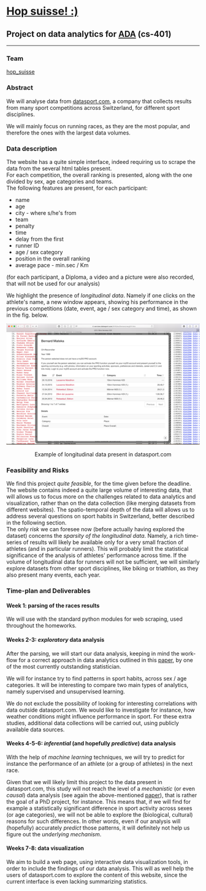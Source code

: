 
#  [Hop suisse! :)](http://www.kgbanswers.com/what-is-the-english-translation-of-the-phrase-hop-suisse/7476906)




## Project on data analytics for [ADA](http://ada.epfl.ch/) (cs-401) 

---


### Team
[hop_suisse](https://github.com/ggrrll/hop_suisse_ada_project_public)


### Abstract

We will analyse data from [datasport.com](https://www.datasport.com/en/), 
a company that collects results from many sport competitions across Switzerland, for different sport disciplines.   

We will mainly focus on running races, as they are the most popular, and therefore the ones with the largest data volumes.


### Data description


The website has a quite simple interface, 
indeed requiring us to scrape the data from the several html tables present.  
For each competition, the overall ranking is presented, along with the one divided by sex, age categories and teams.   
The following features are present, for each participant:

* name
* age
* city - where s/he's from
* team
* penalty
* time
* delay from the first 
* runner ID
* age / sex category 
* position in the overall ranking 
* average pace - min.sec / Km

(for each participant, a Diploma, a video and a picture were also recorded, that will not be used for our analysis)

We highlight the presence of _longitudinal data_. Namely if one clicks on the athlete's name,
a new window appears, showing his performance in the previous competitions (date, event, age / sex category and time), as shown in the fig. below.

![](./datasport_lingitudinal.png)
<center>  Example of longitudinal data present in datasport.com </center>



### Feasibility and Risks

We find this project _quite feasible_, for the time given before the deadline.
The website contains indeed a quite large volume of interesting data, that will allows us to focus more on the challenges related to data analytics and visualization, rather than on the data collection 
(like merging datasets from different websites).
The spatio-temporal  depth of the data will allows us to address several questions on sport habits in Switzerland, better described in the following section.  
The only _risk_ we can foresee now (before actually having explored the dataset) concerns the _sparsity of the longitudinal data_. Namely, a rich time-series of results will  likely be available only for a very small fraction of athletes (and in particular runners). This will probably limit the statistical significance of the analysis of athletes' performance across time.
If the volume of longitudinal data for runners will not be sufficient, we will similarly explore datasets from other sport disciplines, like biking or triathlon, as they also present many events, 
each year.


### Time-plan and Deliverables

#### Week 1: parsing of the races results

We will use with the standard python modules for web scraping, used throughout the homeworks.

#### Weeks 2-3: _exploratory_ data analysis

After the parsing, we will start our data analysis, keeping in mind the work-flow for a correct approach in data analytics outlined in this [paper](http://science.sciencemag.org/content/347/6228/1314), by one of the most currently outstanding statistician.

We will for instance try to find patterns in sport habits, across sex / age categories. 
It will be interesting to compare two main types of analytics, namely supervised and unsupervised learning.

We do not exclude the possibility of looking for interesting correlations 
with data outside datasport.com.
We would like to investigate for instance, how weather conditions might influence performance in sport. For these extra studies, additional data collections will be carried out, using publicly available data sources.


#### Weeks 4-5-6: _inferential_ (and hopefully _predictive_) data analysis

With the help of _machine learning_ techniques, we will try to predict for instance the performance of an athlete (or a group of athletes) in the next race. 

Given that we will likely limit this project to the data present in datasport.com, this study will not reach the level of a  _mechanistic_ (or even _causal_) data analysis (see again the above-mentioned [paper](http://science.sciencemag.org/content/347/6228/1314)), that is rather the goal of a PhD project, for instance. 
This means that, if we will find for example a statistically significant difference in sport activity across sexes (or age categories), we will not be able to explore the (biological, cultural) reasons for such differences. In other words, even if our analysis will (hopefully) accurately _predict_ those patterns, it will definitely not help us figure out the _underlying mechanism_.

#### Weeks 7-8: data visualization 

We aim to build a web page, using interactive data visualization tools, in order to include the findings of our data analysis. 
This will as well  help the users of datasport.com to explore the content of this website, since the current interface is  even lacking summarizing statistics.




